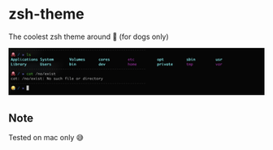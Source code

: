 # zsh-theme
The coolest zsh theme around 🐾 (for dogs only)

![demo of the whole thing](theme-poc.png)

## Note
Tested on mac only 😅
